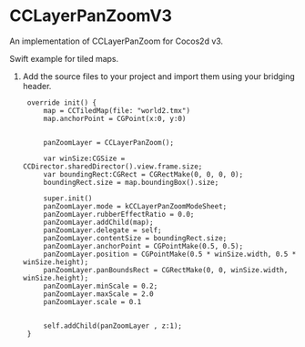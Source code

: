 CCLayerPanZoomV3
================

An implementation of CCLayerPanZoom for Cocos2d v3. 


Swift example for tiled maps.

1. Add the source files to your project and import them using your bridging header.

        override init() {
            map = CCTiledMap(file: "world2.tmx")
            map.anchorPoint = CGPoint(x:0, y:0)
            

            panZoomLayer = CCLayerPanZoom();
            
            var winSize:CGSize = CCDirector.sharedDirector().view.frame.size;
            var boundingRect:CGRect = CGRectMake(0, 0, 0, 0);
            boundingRect.size = map.boundingBox().size;
            
            super.init()
            panZoomLayer.mode = kCCLayerPanZoomModeSheet;
            panZoomLayer.rubberEffectRatio = 0.0;
            panZoomLayer.addChild(map);
            panZoomLayer.delegate = self;
            panZoomLayer.contentSize = boundingRect.size;
            panZoomLayer.anchorPoint = CGPointMake(0.5, 0.5);
            panZoomLayer.position = CGPointMake(0.5 * winSize.width, 0.5 * winSize.height);
            panZoomLayer.panBoundsRect = CGRectMake(0, 0, winSize.width, winSize.height);
            panZoomLayer.minScale = 0.2;
            panZoomLayer.maxScale = 2.0
            panZoomLayer.scale = 0.1
        
            
            self.addChild(panZoomLayer , z:1);
        }
